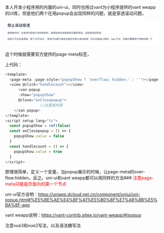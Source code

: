 本人开发小程序用的内置的uni-ui，同时也用过vant为小程序提供的vant weapp的UI库，但是他们两个在用popup会出现同样的问题，就是穿透滚动问题，

<img src="./image/1.png">

这个时候就需要官方提供的page-meta标签，

上代码：<br />
```javascript
<template>
  <page-meta :page-style="popupShow ? 'overflow: hidden;' : ''"></page-meta>
  <view @click="handlecount"></view>
      <van-popup
      :show="popupShow"
      @close="onClosepopup">
				//这里是内容
    </van-popup>
</template>
<script setup lang="ts">
  const popupShow = ref(false)
  const onClosepopup = () => {
    popupShow.value = false
  }
  const handlecount = () => {
    popupShow.value = true
  }
</script>
```

原理很简单，定义一个变量，当popup展示的时候，让page-meta的over-flow:hidden，反之。uni-ui和vant weapp都可以用同样的方法### <font color="#FF0000">注意page-meta只能是页面内的第一个节点</font> <br />

uni-ui官方说明：https://uniapp.dcloud.net.cn/component/uniui/uni-popup.html#%E5%BE%AE%E4%BF%A1%E5%B0%8F%E7%A8%8B%E5%BA%8F-app <br />

vant weapp说明：https://vant-contrib.gitee.io/vant-weapp/#/popup  <br />

注意vue3和vue2写法，以及语法糖写法
